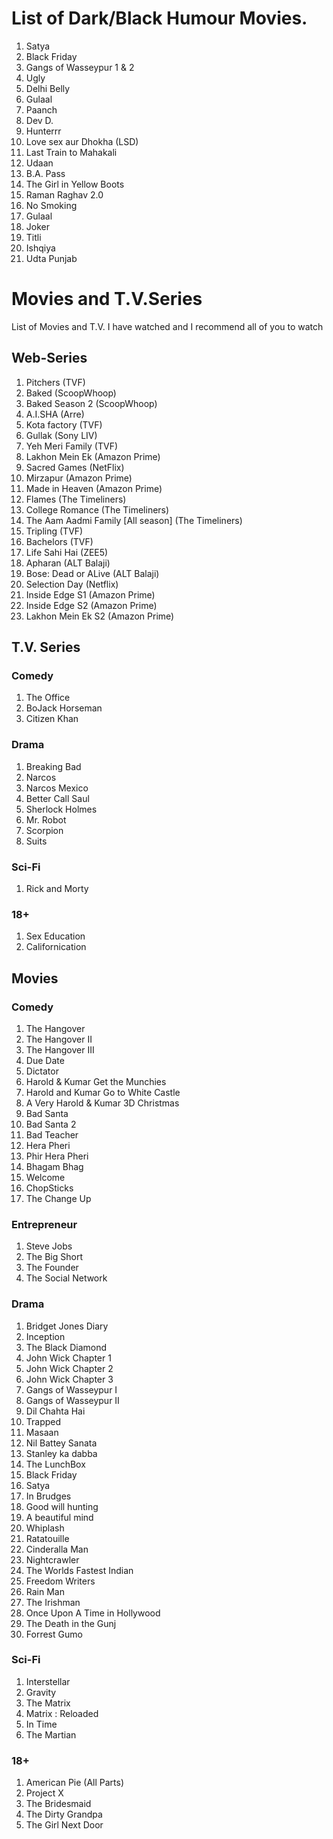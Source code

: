 # List of Dark/Black Humour Movies.
1. Satya
2. Black Friday
3. Gangs of Wasseypur 1 & 2
4. Ugly
5. Delhi Belly
5. Gulaal
6. Paanch 
7. Dev D.
8. Hunterrr
8. Love sex aur Dhokha (LSD)
9. Last Train to Mahakali
10. Udaan
11. B.A. Pass
12. The Girl in Yellow Boots
13. Raman Raghav 2.0
14. No Smoking
15. Gulaal
16. Joker 
17. Titli
18. Ishqiya
19. Udta Punjab

# Movies and T.V.Series
List of Movies and T.V. I have watched and I recommend all of you to watch
## Web-Series
1. Pitchers (TVF)
2. Baked (ScoopWhoop)
3. Baked Season 2 (ScoopWhoop)
4. A.I.SHA (Arre)
5. Kota factory (TVF)
6. Gullak (Sony LIV)
7. Yeh Meri Family (TVF)
8. Lakhon Mein Ek (Amazon Prime)
9. Sacred Games (NetFlix)
10. Mirzapur (Amazon Prime)
11. Made in Heaven (Amazon Prime)
12. Flames (The Timeliners)
13. College Romance (The Timeliners)
14. The Aam Aadmi Family [All season] (The Timeliners)
15. Tripling (TVF)
16. Bachelors (TVF)
17. Life Sahi Hai (ZEE5)
18. Apharan (ALT Balaji)
19. Bose: Dead or ALive (ALT Balaji)
20. Selection Day (Netflix)
21. Inside Edge S1 (Amazon Prime)
22. Inside Edge S2 (Amazon Prime)
23. Lakhon Mein Ek S2 (Amazon Prime)

## T.V. Series
### Comedy
1. The Office
2. BoJack Horseman
3. Citizen Khan
### Drama
1. Breaking Bad
2. Narcos
3. Narcos Mexico
4. Better Call Saul
8. Sherlock Holmes
5. Mr. Robot
6. Scorpion
7. Suits
### Sci-Fi
1. Rick and Morty
### 18+
1. Sex Education
2. Californication
## Movies
### Comedy
1. The Hangover 
2. The Hangover II
3. The Hangover III
4. Due Date
5. Dictator
6. Harold & Kumar Get the Munchies
7. Harold and Kumar Go to White Castle
8. A Very Harold & Kumar 3D Christmas
9. Bad Santa
10. Bad Santa 2
11. Bad Teacher
12. Hera Pheri
13. Phir Hera Pheri
14. Bhagam Bhag
15. Welcome
16. ChopSticks  
17. The Change Up
### Entrepreneur
1. Steve Jobs
2. The Big Short 
3. The Founder
4. The Social Network
### Drama
1. Bridget Jones Diary
2. Inception
3. The Black Diamond
4. John Wick Chapter 1
5. John Wick Chapter 2
6. John Wick Chapter 3
7. Gangs of Wasseypur I
8. Gangs of Wasseypur II
9. Dil Chahta Hai
11. Trapped
12. Masaan
13. Nil Battey Sanata
14. Stanley ka dabba
15. The LunchBox
16. Black Friday
17. Satya
18. In Brudges
19. Good will hunting
20. A beautiful mind
21. Whiplash
22. Ratatouille
23. Cinderalla Man
24. Nightcrawler
25. The Worlds Fastest Indian
26. Freedom Writers
27. Rain Man
28. The Irishman
29. Once Upon A Time in Hollywood
30. The Death in the Gunj
31. Forrest Gumo
### Sci-Fi
1. Interstellar
2. Gravity
3. The Matrix
3. Matrix : Reloaded
4. In Time
5. The Martian
### 18+
1. American Pie (All Parts)
2. Project X
3. The Bridesmaid
4. The Dirty Grandpa
5. The Girl Next Door

